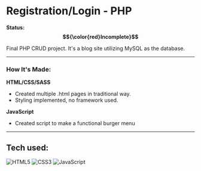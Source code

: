 # Registration/Login - PHP

**Status: $${\color{red}Incomplete}$$**

Final PHP CRUD project. It's a blog site utilizing MySQL as the database.

<hr>

### How It's Made:

**HTML/CSS/SASS**

- Created multiple .html pages in traditional way.
- Styling implemented, no framework used.

**JavaScript**

- Created script to make a functional burger menu

<hr>

## Tech used:

![HTML5](https://img.shields.io/badge/-HTML5-1d1f21?style=flat&logo=HTML5)
![CSS3](https://img.shields.io/badge/-CSS3-1d1f21?style=flat&logo=CSS3)
![JavaScript](https://img.shields.io/badge/-JavaScript-1d1f21?style=flat&logo=javascript)
